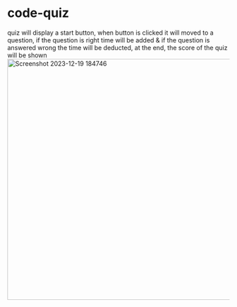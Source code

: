 # code-quiz
quiz will display a start button, when button is clicked it will moved to a question, if the question is right time will be added & if the question is answered wrong the time will be deducted, at the end, the score of the quiz will be shown
<img width="545" alt="Screenshot 2023-12-19 184746" src="https://github.com/DonConcha/code-quiz/assets/150167557/c27f8523-a094-4f5a-9810-0e7b1991f6c2">
